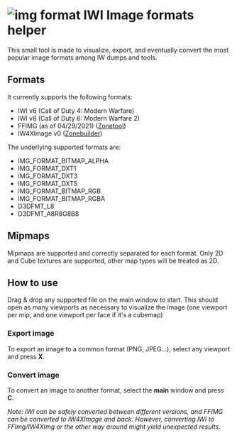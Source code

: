 # ![img format](ImgFormatHelper/Resources/cardicon_juggernaut_1.png) IWI Image formats helper

This small tool is made to visualize, export, and eventually convert the most popular image formats among IW dumps and tools.

## Formats
It currently supports the following formats:
- IWI v6 (Call of Duty 4: Modern Warfare)
- IWI v8 (Call of Duty 6: Modern Warfare 2)
- FFIMG (as of 04/29/2021) ([Zonetool](https://github.com/ZoneTool/zonetool))
- IW4XImage v0 ([Zonebuilder](https://github.com/XLabsProject/iw4x-client))

The underlying supported formats are:
- IMG_FORMAT_BITMAP_ALPHA
- IMG_FORMAT_DXT1
- IMG_FORMAT_DXT3
- IMG_FORMAT_DXT5
- IMG_FORMAT_BITMAP_RGB
- IMG_FORMAT_BITMAP_RGBA
- D3DFMT_L8
- D3DFMT_A8R8G8B8

## Mipmaps
Mipmaps are supported and correctly separated for each format. Only 2D and Cube textures are supported, other map types will be treated as 2D.

## How to use
Drag & drop any supported file on the main window to start. 
This should open as many viewports as necessary to visualize the image (one viewport per mip, and one viewport per face if it's a cubemap)

### Export image
To export an image to a common format (PNG, JPEG...), select any viewport and press **X**.

### Convert image
To convert an image to another format, select the **main** window and press **C**.

*Note: IWI can be safely converted between different versions, and FFIMG can be converted to IW4XImage and back. However, converting IWI to FFImg/IW4XImg or the other way around might yield unexpected results.*
